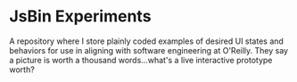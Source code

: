 # JsBin Experiments
A repository where I store plainly coded examples of desired UI states and behaviors for use in aligning with software engineering at O'Reilly.
They say a picture is worth a thousand words…what's a live interactive prototype worth?
